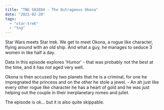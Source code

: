 ```yaml
---
title: "TNG S02E04 - The Outrageous Okona"
date: "2021-02-20"
tags: 
  - "star-trek"
  - "tng"
---
```


Star Wars meets Star trek. We get to meet Okona, a rogue like character, flying around with an old ship. And what a guy, he manages to seduce 3 women in like half a day.

Data in this episode explores 'Humor' - that was probably not the best at the time, and it has not aged very well.

Okona is then accused by two planets that he is a criminal, for one he impregnated the princess and on the other he stole a jewel. - An ah just like every other rogue like character he has a heart of gold and he was just helping out the couple in their inerplanetary romeo and juliet.

The episode is ok... but it is also quite skippable.

